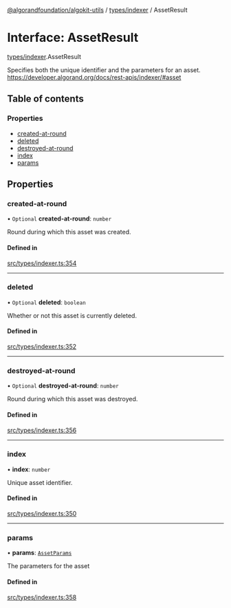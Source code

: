 [@algorandfoundation/algokit-utils](../index.md) / [types/indexer](../modules/types_indexer.md) / AssetResult

# Interface: AssetResult

[types/indexer](../modules/types_indexer.md).AssetResult

Specifies both the unique identifier and the parameters for an asset. https://developer.algorand.org/docs/rest-apis/indexer/#asset

## Table of contents

### Properties

- [created-at-round](types_indexer.AssetResult.md#created-at-round)
- [deleted](types_indexer.AssetResult.md#deleted)
- [destroyed-at-round](types_indexer.AssetResult.md#destroyed-at-round)
- [index](types_indexer.AssetResult.md#index)
- [params](types_indexer.AssetResult.md#params)

## Properties

### created-at-round

• `Optional` **created-at-round**: `number`

Round during which this asset was created.

#### Defined in

[src/types/indexer.ts:354](https://github.com/algorandfoundation/algokit-utils-ts/blob/main/src/types/indexer.ts#L354)

___

### deleted

• `Optional` **deleted**: `boolean`

Whether or not this asset is currently deleted.

#### Defined in

[src/types/indexer.ts:352](https://github.com/algorandfoundation/algokit-utils-ts/blob/main/src/types/indexer.ts#L352)

___

### destroyed-at-round

• `Optional` **destroyed-at-round**: `number`

Round during which this asset was destroyed.

#### Defined in

[src/types/indexer.ts:356](https://github.com/algorandfoundation/algokit-utils-ts/blob/main/src/types/indexer.ts#L356)

___

### index

• **index**: `number`

Unique asset identifier.

#### Defined in

[src/types/indexer.ts:350](https://github.com/algorandfoundation/algokit-utils-ts/blob/main/src/types/indexer.ts#L350)

___

### params

• **params**: [`AssetParams`](types_indexer.AssetParams.md)

The parameters for the asset

#### Defined in

[src/types/indexer.ts:358](https://github.com/algorandfoundation/algokit-utils-ts/blob/main/src/types/indexer.ts#L358)

